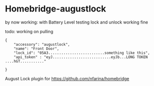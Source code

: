# Homebridge-augustlock
by now working:
with Battery Level testing 
lock and unlock working fine 

todo: 
working on pulling 




    
    {
        "accessory": "augustlock",
        "name": "Front Door",
        "lock_id": "05A3..........................something like this",
        "api_token" : "eyJ...........................eyJb...LONG TOKEN ....hGT..........."
        
    }


August Lock plugin for  https://github.com/nfarina/homebridge

